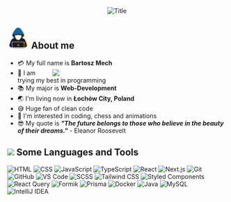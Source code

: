 

<div align="center">
  <img src="https://readme-typing-svg.herokuapp.com?font=Handlee&size=48&pause=1000&color=15A6F7&width=750&height=100&lines=Heey!+I'm+Bartosz+Mech+%3C3;Welcome+to+my+profile!!" alt="Title"></img>
</div>


## <picture><img src = "https://github.com/0xAbdulKhalid/0xAbdulKhalid/raw/main/assets/mdImages/about_me.gif" width = 50px></picture> **About me**

- :credit_card: My full name is **Bartosz Mech** <img src="https://i.pinimg.com/originals/df/1a/ff/df1aff8395678d11b99b575f0e3b19d5.gif" width="400" align="right"/>
- :school: I am trying my best in programming
- :books: My major is **Web-Development**
- :earth_asia: I'm living now in **Łochów City, Poland**
- :sweat_smile: Huge fan of clean code
- :monocle_face: I'm interested in coding, chess and animations
- :sunglasses: My quote is ***"The future belongs to those who believe in the beauty of their dreams."*** - Eleanor Roosevelt 

## <img src="https://media2.giphy.com/media/QssGEmpkyEOhBCb7e1/giphy.gif?cid=ecf05e47a0n3gi1bfqntqmob8g9aid1oyj2wr3ds3mg700bl&rid=giphy.gif" width="50px"> Some Languages and Tools
![HTML](https://img.shields.io/badge/HTML-%23E34F26.svg?style=for-the-badge&logo=html5&logoColor=white) 
![CSS](https://img.shields.io/badge/CSS-%231572B6.svg?style=for-the-badge&logo=css3&logoColor=white) 
![JavaScript](https://img.shields.io/badge/JavaScript-%23323330.svg?style=for-the-badge&logo=javascript&logoColor=%23F7DF1E) 
![TypeScript](https://img.shields.io/badge/TypeScript-%23007ACC.svg?style=for-the-badge&logo=typescript&logoColor=white) 
![React](https://img.shields.io/badge/React-%2361DAFB.svg?style=for-the-badge&logo=react&logoColor=black) 
![Next.js](https://img.shields.io/badge/Next.js-%23000000.svg?style=for-the-badge&logo=nextdotjs&logoColor=white) 
![Git](https://img.shields.io/badge/Git-%23F05032.svg?style=for-the-badge&logo=git&logoColor=white) 
![GitHub](https://img.shields.io/badge/GitHub-%23181717.svg?style=for-the-badge&logo=github&logoColor=white) 
![VS Code](https://img.shields.io/badge/VSCode-%23007ACC.svg?style=for-the-badge&logo=visual-studio-code&logoColor=white) 
![SCSS](https://img.shields.io/badge/SCSS-%23CC6699.svg?style=for-the-badge&logo=sass&logoColor=white) 
![Tailwind CSS](https://img.shields.io/badge/Tailwind%20CSS-%2338B2AC.svg?style=for-the-badge&logo=tailwind-css&logoColor=white) 
![Styled Components](https://img.shields.io/badge/Styled%20Components-%23DB7093.svg?style=for-the-badge&logo=styled-components&logoColor=white) 
![React Query](https://img.shields.io/badge/React%20Query-%2361DAFB.svg?style=for-the-badge&logo=react-query&logoColor=black) 
![Formik](https://img.shields.io/badge/Formik-%23000000.svg?style=for-the-badge&logo=formik&logoColor=white)
![Prisma](https://img.shields.io/badge/Prisma-%230C344B.svg?style=for-the-badge&logo=prisma&logoColor=white) 
![Docker](https://img.shields.io/badge/Docker-%230075FF.svg?style=for-the-badge&logo=docker&logoColor=white) 
![Java](https://img.shields.io/badge/Java-%23E34F26.svg?style=for-the-badge&logo=java&logoColor=white) 
![MySQL](https://img.shields.io/badge/MySQL-%230075FF.svg?style=for-the-badge&logo=mysql&logoColor=white)
![IntelliJ IDEA](https://img.shields.io/badge/IntelliJ%20IDEA-%23000000.svg?style=for-the-badge&logo=intellij-idea&logoColor=white)





